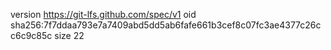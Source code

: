 version https://git-lfs.github.com/spec/v1
oid sha256:7f7ddaa793e7a7409abd5dd5ab6fafe661b3cef8c07fc3ae4377c26cc6c9c85c
size 22
